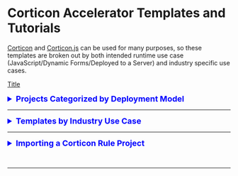 # Corticon Accelerator Templates and Tutorials

[Corticon](https://www.progress.com/corticon) and [Corticon.js](https://www.progress.com/corticon-js) can be used for many purposes, so these templates are broken out by both intended runtime use case (JavaScript/Dynamic Forms/Deployed to a Server) and industry specific use cases. 

[Title](templates/Calculate-Compound-Interest)
<div class="accordion">

<details>
<summary style=" font-weight: bold; font-size: large; color: 0000ff">Projects Categorized by Deployment Model</summary>

<h2>Classic Templates</h2>

<a href="https://corticon.github.io/templates/#/templates/Calculate-Compound-Interest/README.md">Calculate Compound Interest</a>
  <br><a href="templates/Commission-Calculations/README.md">Commission Calculations</a> 
  <br><a href="templates/Hazardous-Gas/README.md">Hazardous Gas First Order Decay</a> 
  <br><a href="templates/IPv4-Validation/README.md">IPv4 Validation</a> 
  <br><a href="templates/Matchmaking/README.md">Matchmaking</a> 
  <br><a href="templates/Oyster-Harvesting/README.md">Oyster Harvesting</a> 
  <br><a href="templates/Postage-Calculation/README.md">Postage Calculation</a> 
  <br><a href="templates/Sunrise-Sunset-REST-API/README.md">Sunrise Sunset REST API</a> 
  <br><a href="templates/Who-is-Heir-to-throne/README.md">Who will be the heir to the throne</a> 
  <br><a href="templates/Who-Won-The-Race/README.md">Who won the race</a> 
  <br><a href="templates/Working-Days/README.md">Work Scheduling Outside of Weekends and Holidays</a> 
  <br><a href="templates/Pharmaceutical-Dosing/README.md">Pharmaceutical Dosing</a> 
  <br><a href="templates/Iterating-Collections/README.md">Grouping together like-collections of entities</a> 

<h2>Serverless Templates</h2>
  Rule Project templates for use in Corticon.js Studio, and generated into a JavaScript Decision Function 

<a href="templates/Calculate-Compound-Interest/README.md">Calculate Compound Interest</a> 
  <br><a href="templates/Commission-Calculations/README.md">Commission Calculations</a> 
  <br><a href="templates/Hazardous-Gas/README.md">Hazardous Gas First Order Decay</a> 
  <br><a href="templates/IPv4-Validation/README.md">IPv4 Validation</a> 
  <br><a href="templates/Matchmaking/README.md">Matchmaking</a> 
  <br><a href="templates/Who-Won-The-Race/README.md">Who won the race</a> 

<h2>Dynamic Form Templates</h2>
  Rule Project templates for use in Corticon.js Studio, and generated into a JavaScript Decision Function driving client-side dynamic form behavior

<a href="templates/Car-Insurance/README.md">Car Insurance Application</a> 
  <br><a href="templates/Conference-Registration/README.md">Registration for a conference</a> 
  <br><a href="templates/Country-State-City-Selector/README.md">Country State City Selector</a> 
  <br><a href="templates/Diabetes-Risk-Score-(Type-2)/README.md">Type 2 Diabetes Risk</a> 
  <br><a href="templates/Plant-Clinic/README.md">Garden Plant Doctor</a> 
  <br><a href="templates/Select-Vehicle-Model-Make-Year/README.md">Select Vehicle Model based on make, year based on both</a> 
  <br><a href="templates/US-2021-Income-Tax-Calculator/README.md">Calculate Income Tax Bill for 2021</a> 
</details>

<hr>

<details>
<summary style="font-weight: bold; font-size: large; color: 0000ff">Templates by Industry Use Case</summary>

  <h2>Clinical Decision Support</h2>
  *  <a href="templates/Pharmaceutical-Dosing/README.md">Pharmaceutical Dosing</a> 

<h2>Financial Services</h2>
  *  <a href="templates/Calculate-Compound-Interest/README.md">Calculate Compound Interest</a> 
</details>


<hr>

<details>
<summary style=" font-weight: bold; font-size: large; color: 0000ff"> Importing a Corticon Rule Project </summary>

<div align="left">
    
<iframe width="560" height="315" src="https://www.youtube.com/embed/J4Mizdn3cEk" title="YouTube video player" frameborder="0" allow="accelerometer; autoplay; clipboard-write; encrypted-media; gyroscope; picture-in-picture; web-share" allowfullscreen></iframe>
 
 </div>


<br><hr>

</details>


<br><hr>

<!-- <details>
<summary style=" font-weight: bold; font-size: large; color: 0000ff"> Template Matrix </summary>




<br><hr>

</details> -->



<!-- ## Corticon Starter Rule Vocabularies

These are pre-built rule vocabularies, generated from JSON schemas and other data model representations of openly available ontologies. 
 -->



